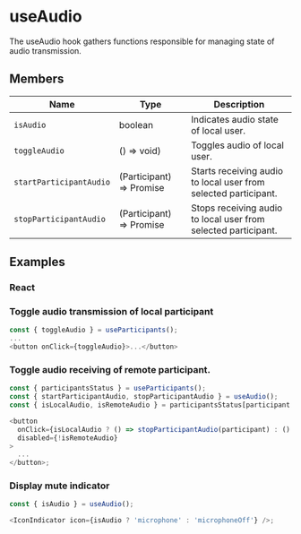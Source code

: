 # useAudio

The useAudio hook gathers functions responsible for managing state of audio transmission.

## Members

| Name                      | Type                    | Description                                     |
| ------------------------- | ----------------------- | ----------------------------------------------- |
| `isAudio`                 | boolean                 | Indicates audio state of local user.            |
| `toggleAudio`             | () => void)             | Toggles audio of local user.                    |
| `startParticipantAudio`   | (Participant) => Promise<void> | Starts receiving audio to local user from selected participant.                       |
| `stopParticipantAudio`    | (Participant) => Promise<void> | Stops receiving audio to local user from selected participant.                        |

## Examples

### React

### Toggle audio transmission of local participant

```javascript
const { toggleAudio } = useParticipants();
...
<button onClick={toggleAudio}>...</button>
```

### Toggle audio receiving of remote participant.

```javascript
const { participantsStatus } = useParticipants();
const { startParticipantAudio, stopParticipantAudio } = useAudio();
const { isLocalAudio, isRemoteAudio } = participantsStatus[participant.id] || {};

<button
  onClick={isLocalAudio ? () => stopParticipantAudio(participant) : () => startParticipantAudio(participant)}
  disabled={!isRemoteAudio}
>
  ...
</button>;
```

### Display mute indicator

```javascript
const { isAudio } = useAudio();

<IconIndicator icon={isAudio ? 'microphone' : 'microphoneOff'} />;
```
